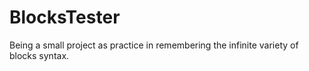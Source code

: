 BlocksTester
============

Being a small project as practice in remembering the infinite variety of blocks syntax.
